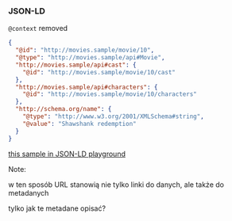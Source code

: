 ### JSON-LD

`@context` removed

``` json
{
  "@id": "http://movies.sample/movie/10",
  "@type": "http://movies.sample/api#Movie",
  "http://movies.sample/api#cast": {
    "@id": "http://movies.sample/movie/10/cast"
  },
  "http://movies.sample/api#characters": {
    "@id": "http://movies.sample/movie/10/characters"
  },
  "http://schema.org/name": {
    "@type": "http://www.w3.org/2001/XMLSchema#string",
    "@value": "Shawshank redemption"
  }
}
```

<!-- .element class="attribution fragment" -->
[this sample in JSON-LD playground](http://json-ld.org/playground/#startTab=tab-compacted&json-ld=%7B%22%40context%22%3A%7B%22%40base%22%3A%22http%3A%2F%2Fmovies.sample%2F%22%2C%22%40vocab%22%3A%22http%3A%2F%2Fmovies.sample%2Fapi%23%22%2C%22xsd%22%3A%22http%3A%2F%2Fwww.w3.org%2F2001%2FXMLSchema%23%22%2C%22cast%22%3A%7B%22%40type%22%3A%22%40id%22%7D%2C%22characters%22%3A%7B%22%40type%22%3A%22%40id%22%7D%2C%22sch%3Atitle%22%3A%22http%3A%2F%2Fschema.org%2Fname%22%2C%22type%22%3A%22%40type%22%7D%2C%22%40id%22%3A%22%2Fmovie%2F10%22%2C%22type%22%3A%22Movie%22%2C%22sch%3Atitle%22%3A%7B%22%40value%22%3A%22Shawshank%20redemption%22%2C%22%40type%22%3A%22xsd%3Astring%22%7D%2C%22characters%22%3A%22%2Fmovie%2F10%2Fcharacters%22%2C%22cast%22%3A%22%2Fmovie%2F10%2Fcast%22%7D&context=%7B%7D)

Note:

w ten sposób URL stanowią nie tylko linki do danych, ale także do metadanych

tylko jak te metadane opisać?
